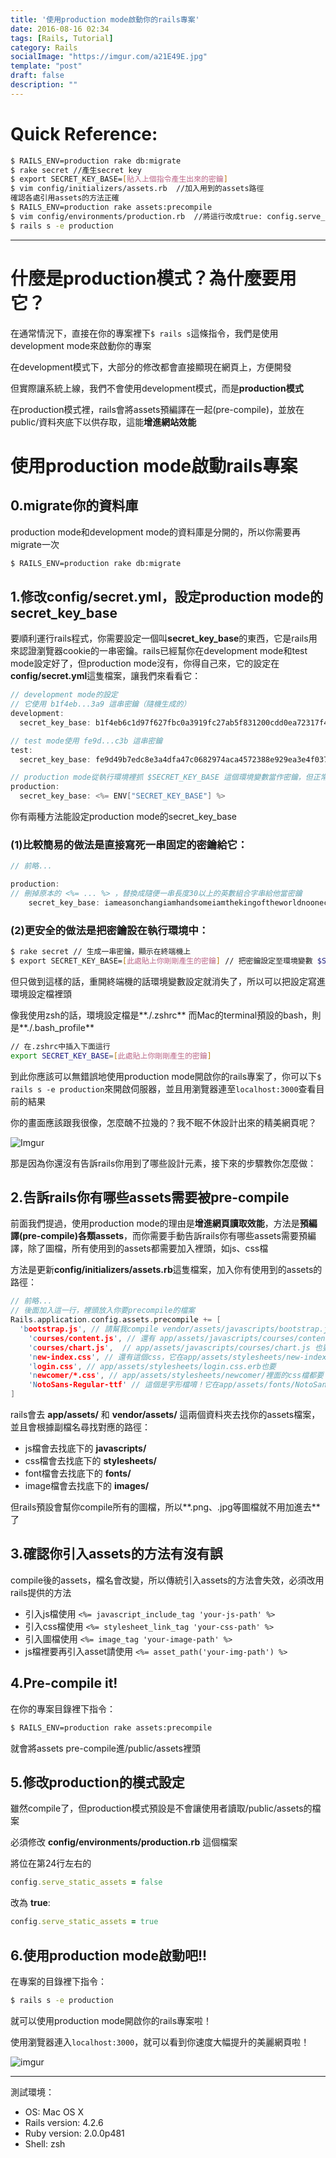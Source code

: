 ```yaml
---
title: '使用production mode啟動你的rails專案'
date: 2016-08-16 02:34
tags: [Rails, Tutorial]
category: Rails
socialImage: "https://imgur.com/a21E49E.jpg"
template: "post"
draft: false
description: ""
---
```


# Quick Reference:

``` bash
$ RAILS_ENV=production rake db:migrate
$ rake secret //產生secret key
$ export SECRET_KEY_BASE=[貼入上個指令產生出來的密鑰]
$ vim config/initializers/assets.rb  //加入用到的assets路徑
確認各處引用assets的方法正確
$ RAILS_ENV=production rake assets:precompile
$ vim config/environments/production.rb  //將這行改成true: config.serve_static_assets = true
$ rails s -e production
```

<!-- more -->

---

# 什麼是production模式？為什麼要用它？

在通常情況下，直接在你的專案裡下`$ rails s`這條指令，我們是使用development mode來啟動你的專案

在development模式下，大部分的修改都會直接顯現在網頁上，方便開發

但實際讓系統上線，我們不會使用development模式，而是**production模式**

在production模式裡，rails會將assets預編譯在一起(pre-compile)，並放在public/資料夾底下以供存取，這能**增進網站效能**

# 使用production mode啟動rails專案

## 0.migrate你的資料庫

production mode和development mode的資料庫是分開的，所以你需要再migrate一次

``` bash
$ RAILS_ENV=production rake db:migrate
```

## 1.修改config/secret.yml，設定production mode的secret_key_base

要順利運行rails程式，你需要設定一個叫**secret_key_base**的東西，它是rails用來認證瀏覽器cookie的一串密鑰。rails已經幫你在development mode和test mode設定好了，但production mode沒有，你得自己來，它的設定在**config/secret.yml**這隻檔案，讓我們來看看它：

``` c secret.yml
// development mode的設定
// 它使用 b1f4eb...3a9 這串密鑰（隨機生成的）
development:
  secret_key_base: b1f4eb6c1d97f627fbc0a3919fc27ab5f831200cdd0ea72317f404a2b9d878192bca27d92380f56051c60d0a364c86fe53d9b9866d487a17cf06582a783723a9

// test mode使用 fe9d...c3b 這串密鑰
test:
  secret_key_base: fe9d49b7edc8e3a4dfa47c0682974aca4572388e929ea3e4f037b3e8841747fc3029e030bbd102a62d372596b4d753dd0c419b7425a8dcceca3817cf7d5dbc3b

// production mode從執行環境裡抓 $SECRET_KEY_BASE 這個環境變數當作密鑰，但正常情況下該變數並不存在，所以出錯
production:
  secret_key_base: <%= ENV["SECRET_KEY_BASE"] %>
```

你有兩種方法能設定production mode的secret_key_base

### (1)比較簡易的做法是直接寫死一串固定的密鑰給它：

``` c secret.yml
// 前略...

production:
// 刪掉原本的 <%= ... %> ，替換成隨便一串長度30以上的英數組合字串給他當密鑰
	secret_key_base: iameasonchangiamhandsomeiamthekingoftheworldnoonecandefeatmeiwantagirlfriendiamaloserqq
```

### (2)更安全的做法是把密鑰設在執行環境中：

``` bash
$ rake secret // 生成一串密鑰，顯示在終端機上
$ export SECRET_KEY_BASE=[此處貼上你剛剛產生的密鑰] // 把密鑰設定至環境變數 $SECRET_KEY_BASE
```

但只做到這樣的話，重開終端機的話環境變數設定就消失了，所以可以把設定寫進環境設定檔裡頭

像我使用zsh的話，環境設定檔是**./.zshrc**
而Mac的terminal預設的bash，則是**./.bash_profile**

``` bash .zshrc
// 在.zshrc中插入下面這行
export SECRET_KEY_BASE=[此處貼上你剛剛產生的密鑰]
```

到此你應該可以無錯誤地使用production mode開啟你的rails專案了，你可以下`$ rails s -e production`來開啟伺服器，並且用瀏覽器連至`localhost:3000`查看目前的結果

你的畫面應該跟我很像，怎麼醜不拉幾的？我不眠不休設計出來的精美網頁呢？

![Imgur](https://i.imgur.com/oVAdVyK.png?2)

那是因為你還沒有告訴rails你用到了哪些設計元素，接下來的步驟教你怎麼做：

## 2.告訴rails你有哪些assets需要被pre-compile

前面我們提過，使用production mode的理由是**增進網頁讀取效能**，方法是**預編譯(pre-compile)各類assets**，而你需要手動告訴rails你有哪些assets需要預編譯，除了圖檔，所有使用到的assets都需要加入裡頭，如js、css檔

方法是更新**config/initializers/assets.rb**這隻檔案，加入你有使用到的assets的路徑：

``` c++ assets.rb
// 前略...
// 後面加入這一行，裡頭放入你要precompile的檔案
Rails.application.config.assets.precompile += [
  'bootstrap.js', // 請幫我compile vendor/assets/javascripts/bootstrap.js 這支檔案
	'courses/content.js', // 還有 app/assets/javascripts/courses/content.js
	'courses/chart.js',  // app/assets/javascripts/courses/chart.js 也要
	'new-index.css', // 還有這個css，它在app/assets/stylesheets/new-index.css.scss
	'login.css', // app/assets/stylesheets/login.css.erb也要
	'newcomer/*.css', // app/assets/stylesheets/newcomer/裡面的css檔都要！
	'NotoSans-Regular-ttf' // 這個是字形檔唷！它在app/assets/fonts/NotoSans-Regular-ttf
]
```

rails會去 **app/assets/** 和 **vendor/assets/** 這兩個資料夾去找你的assets檔案，並且會根據副檔名尋找對應的路徑：

- js檔會去找底下的 **javascripts/**
- css檔會去找底下的 **stylesheets/**
- font檔會去找底下的 **fonts/**
- image檔會去找底下的 **images/**

但rails預設會幫你compile所有的圖檔，所以**.png、.jpg等圖檔就不用加進去**了

## 3.確認你引入assets的方法有沒有誤

compile後的assets，檔名會改變，所以傳統引入assets的方法會失效，必須改用rails提供的方法

- 引入js檔使用 `<%= javascript_include_tag 'your-js-path' %>`
- 引入css檔使用 `<%= stylesheet_link_tag 'your-css-path' %>`
- 引入圖檔使用 `<%= image_tag 'your-image-path' %>`
- js檔裡要再引入asset請使用 `<%= asset_path('your-img-path') %>`

## 4.Pre-compile it!

在你的專案目錄裡下指令：

``` bash
$ RAILS_ENV=production rake assets:precompile
```

就會將assets pre-compile進/public/assets裡頭

## 5.修改production的模式設定

雖然compile了，但production模式預設是不會讓使用者讀取/public/assets的檔案

必須修改 **config/environments/production.rb** 這個檔案

將位在第24行左右的

``` ruby production.rb
config.serve_static_assets = false
```

改為 **true**:

``` ruby production.rb
config.serve_static_assets = true
```

## 6.使用production mode啟動吧!!

在專案的目錄裡下指令：

``` bash
$ rails s -e production
```

就可以使用production mode開啟你的rails專案啦！

使用瀏覽器連入`localhost:3000`，就可以看到你速度大幅提升的美麗網頁啦！

![imgur](https://imgur.com/IGxS4QM.jpg)

---

測試環境：

- OS: Mac OS X
- Rails version: 4.2.6
- Ruby version: 2.0.0p481
- Shell: zsh